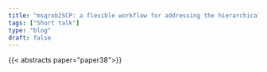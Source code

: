 ```yaml
---
title: "msqrob2SCP: a flexible workflow for addressing the hierarchical correlation in SCP data"
tags: ["Short talk"]
type: "blog"
draft: false
---
```


{{< abstracts paper="paper38">}}


